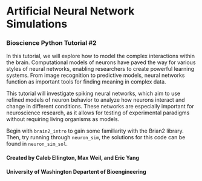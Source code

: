 # Artificial Neural Network Simulations
### Bioscience Python Tutorial #2

In this tutorial, we will explore how to model the complex 
interactions within the brain. Computational models of 
neurons have paved the way for various styles of neural
networks, enabling researchers to create powerful learning
systems. From image recognition to predictive models,
neural networks function as important tools for finding
meaning in complex data.

This tutorial will investigate spiking neural networks,
which aim to use refined models of neuron behavior to 
analyze how neurons interact and change in different
conditions. These networks are especially important for
neuroscience research, as it allows for testing of 
experimental paradigms without requiring living organisms
as models.

Begin with ```brain2_intro``` to gain some familiarity with the Brian2 library.
Then, try running through ```neuron_sim```, the solutions for this code can be found in ```neuron_sim_sol```.



#### Created by Caleb Ellington, Max Weil, and Eric Yang
#### University of Washington Departent of  Bioengineering 
